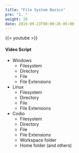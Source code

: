```yaml
---
title: "File System Basics"
pre: "1. "
weight: 10
date: 2019-09-23T00:00:26-05:00
---
```


{{< youtube  >}}

#### Video Script

* Windows
  * Filesystem
  * Directory
  * File
  * File Extensions
* Linux
  * Filesystem
  * Directory
  * File
  * File Extensions
* Codio
  * Filesystem
  * Directory
  * File
  * File Extensions
  * Workspace folder
  * Home folder (and others)
